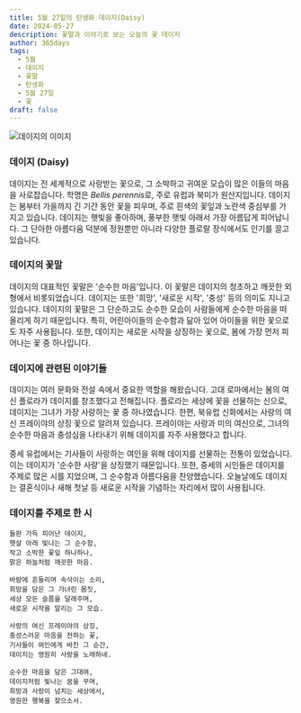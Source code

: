 ```yaml
---
title: 5월 27일의 탄생화 데이지(Daisy)
date: 2024-05-27
description: 꽃말과 이야기로 보는 오늘의 꽃 데이지
author: 365days
tags:
  - 5월
  - 데이지
  - 꽃말
  - 탄생화
  - 5월 27일
  - 꽃
draft: false
---
```


![데이지의 이미지](https://cdn.pixabay.com/photo/2018/05/23/23/10/daisies-3425426_640.jpg#center)


### 데이지 (Daisy)

데이지는 전 세계적으로 사랑받는 꽃으로, 그 소박하고 귀여운 모습이 많은 이들의 마음을 사로잡습니다. 학명은 *Bellis perennis*로, 주로 유럽과 북미가 원산지입니다. 데이지는 봄부터 가을까지 긴 기간 동안 꽃을 피우며, 주로 흰색의 꽃잎과 노란색 중심부를 가지고 있습니다. 데이지는 햇빛을 좋아하며, 풍부한 햇빛 아래서 가장 아름답게 피어납니다. 그 단아한 아름다움 덕분에 정원뿐만 아니라 다양한 플로랄 장식에서도 인기를 끌고 있습니다.

### 데이지의 꽃말

데이지의 대표적인 꽃말은 '순수한 마음'입니다. 이 꽃말은 데이지의 청초하고 깨끗한 외형에서 비롯되었습니다. 데이지는 또한 '희망', '새로운 시작', '충성' 등의 의미도 지니고 있습니다. 데이지의 꽃말은 그 단순하고도 순수한 모습이 사람들에게 순수한 마음을 떠올리게 하기 때문입니다. 특히, 어린아이들의 순수함과 닮아 있어 아이들을 위한 꽃으로도 자주 사용됩니다. 또한, 데이지는 새로운 시작을 상징하는 꽃으로, 봄에 가장 먼저 피어나는 꽃 중 하나입니다.

### 데이지에 관련된 이야기들

데이지는 여러 문화와 전설 속에서 중요한 역할을 해왔습니다. 고대 로마에서는 봄의 여신 플로라가 데이지를 창조했다고 전해집니다. 플로라는 세상에 꽃을 선물하는 신으로, 데이지는 그녀가 가장 사랑하는 꽃 중 하나였습니다. 한편, 북유럽 신화에서는 사랑의 여신 프레이야의 상징 꽃으로 알려져 있습니다. 프레이야는 사랑과 미의 여신으로, 그녀의 순수한 마음과 충성심을 나타내기 위해 데이지를 자주 사용했다고 합니다.

중세 유럽에서는 기사들이 사랑하는 여인을 위해 데이지를 선물하는 전통이 있었습니다. 이는 데이지가 '순수한 사랑'을 상징했기 때문입니다. 또한, 중세의 시인들은 데이지를 주제로 많은 시를 지었으며, 그 순수함과 아름다움을 찬양했습니다. 오늘날에도 데이지는 결혼식이나 새해 첫날 등 새로운 시작을 기념하는 자리에서 많이 사용됩니다.

### 데이지를 주제로 한 시

```
들판 가득 피어난 데이지,
햇살 아래 빛나는 그 순수함,
작고 소박한 꽃잎 하나하나,
맑은 하늘처럼 깨끗한 마음.

바람에 흔들리며 속삭이는 소리,
희망을 담은 그 가녀린 몸짓,
세상 모든 슬픔을 달래주며,
새로운 시작을 알리는 그 모습.

사랑의 여신 프레이야의 상징,
충성스러운 마음을 전하는 꽃,
기사들이 여인에게 바친 그 순간,
데이지는 영원히 사랑을 노래하네.

순수한 마음을 담은 그대여,
데이지처럼 빛나는 꿈을 꾸며,
희망과 사랑이 넘치는 세상에서,
영원한 행복을 찾으소서.
```

